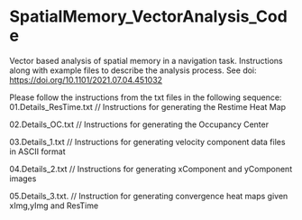 # SpatialMemory_VectorAnalysis_Code
Vector based analysis of spatial memory in a navigation task. Instructions along with example files to describe the analysis process. See doi: https://doi.org/10.1101/2021.07.04.451032


Please follow the instructions from the txt files in the following sequence:
01.Details_ResTime.txt    // Instructions for generating the Restime Heat Map

02.Details_OC.txt         // Instructions for generating the Occupancy Center

03.Details_1.txt          // Instructions for generating velocity component data files in ASCII format

04.Details_2.txt          // Instructions for generating xComponent and yComponent images

05.Details_3.txt.         // Instruction for generating convergence heat maps given xImg,yImg and ResTime
